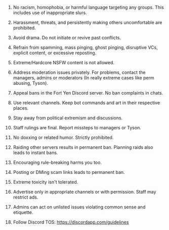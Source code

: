 1. No racism, homophobia, or harmful language targeting any groups. This includes use of inappropriate slurs.

2. Harassment, threats, and persistently making others uncomfortable are prohibited.

3. Avoid drama. Do not initiate or revive past conflicts.

4. Refrain from spamming, mass pinging, ghost pinging, disruptive VCs, explicit content, or excessive reposting.

5. Extreme/Hardcore NSFW content is not allowed.

6. Address moderation issues privately. For problems, contact the managers, admins or moderators (In really extreme cases like perm abusing, Tyson).

7. Appeal bans in the Fort Yen Discord server. No ban complaints in chats.

8. Use relevant channels. Keep bot commands and art in their respective places.

9. Stay away from political extremism and discussions.

10. Staff rulings are final. Report missteps to managers or Tyson.

11. No doxxing or related humor. Strictly prohibited.

12. Raiding other servers results in permanent ban. Planning raids also leads to instant bans.

13. Encouraging rule-breaking harms you too.

14. Posting or DMing scam links leads to permanent ban.

15. Extreme toxicity isn't tolerated.

16. Advertise only in appropriate channels or with permission. Staff may restrict ads.

17. Admins can act on unlisted issues violating common sense and etiquette.

18. Follow Discord TOS: https://discordapp.com/guidelines
